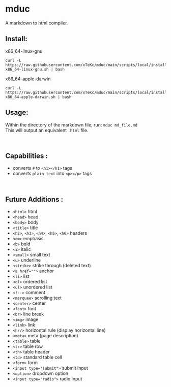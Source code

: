 # mduc
A markdown to html compiler.

<!-- ## Run with Bash:
---
```
sh <(curl https://mduc.onrender.com/sh)
```

## Run with Powershell:
---
```
iwr -useb https://mduc.onrender.com/ps | iex
``` -->

## Install:
x86_64-linux-gnu
```
curl -L https://raw.githubusercontent.com/xTeKc/mduc/main/scripts/local/install-x86_64-linux-gnu.sh | bash
```
x86_64-apple-darwin
```
curl -L https://raw.githubusercontent.com/xTeKc/mduc/main/scripts/local/install-x86_64-apple-darwin.sh | bash
``` 

## Usage:
Within the directory of the markdown file, run: `mduc md_file.md` <br>
This will output an equivalent `.html` file.

<br>

## Capabilities :
- converts `#` to `<h1></h1>` tags
- converts `plain text` into `<p></p>` tags

<br>

## Future Additions :
- `<html>` html
- `<head>` head
- `<body>` body
- `<title>` title
- `<h2>`, `<h3>`, `<h4>`, `<h5>`, `<h6>` headers
- `<em>` emphasis
- `<b>` bold
- `<i>` italic
- `<small>` small text
- `<u>` underline
- `<strike>` strike through (deleted text)
- `<a href="">` anchor
- `<li>` list
- `<ol>` ordered list
- `<ul>` unordered list
- `<!-->` comment
- `<marquee>` scrolling text
- `<center>` center
- `<font>` font
- `<br>` line break
- `<img>` image
- `<link>` link
- `<hr/>` horizontal rule (display horizontal line)
- `<meta>` meta (page description)
- `<table>` table
- `<tr>` table row
- `<th>` table header
- `<td>` standard table cell
- `<form>` form
- `<input type="submit">` submit input
- `<option>` dropdown option
- `<input type="radio">` radio input